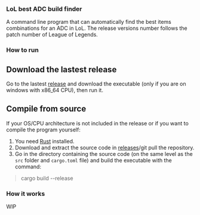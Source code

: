 ### LoL best ADC build finder
A command line program that can automatically find the best items combinations for an ADC in LoL.
The release versions number follows the patch number of League of Legends.

### How to run
## Download the lastest release
Go to the lastest [release](https://github.com/trimix3d/lol_best_adc_build_finder/releases) and download the executable (only if you are on windows with x86_64 CPU), then run it.

## Compile from source
If your OS/CPU architecture is not included in the release or if you want to compile the program yourself:
1. You need [Rust](https://www.rust-lang.org/tools/install) installed.
2. Download and extract the source code in [releases](https://github.com/trimix3d/lol_best_adc_build_finder/releases)/git pull the repository.
3. Go in the directory containing the source code (on the same level as the `src` folder and `cargo.toml` file) and build the executable with the command:
> cargo build --release

### How it works
WIP
